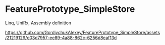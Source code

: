 # FeaturePrototype_SimpleStore

Linq, UniRx, Assembly definition

https://github.com/GordiychukAlexey/FeaturePrototype_SimpleStore/assets/21219129/c03d7957-ee89-4a88-862c-6256d8eaf13d
